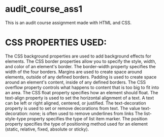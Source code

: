 # audit_course_ass1
  This is an audit course assignment made with HTML and CSS.
# CSS PROPERTIES USED:
  The CSS background properties are used to add background effects for elements.
  The CSS border properties allow you to specify the style, width, and color of an element's border.
  The border-width property specifies the width of the four borders.
  Margins are used to create space around elements, outside of any defined borders.
  Padding is used to create space around an element's content, inside of any defined borders.
  The CSS overflow property controls what happens to content that is too big to fit into an area.
  The CSS float property specifies how an element should float.
  The text-align property is used to set the horizontal alignment of a text. A text can be left or right aligned, centered, or justified.
  The text-decoration property is used to set or remove decorations from text. The value text-decoration: none; is often used to remove underlines from links
  The list-style-type property specifies the type of list item marker.
  The position property specifies the type of positioning method used for an element (static, relative, fixed, absolute or sticky).
  
